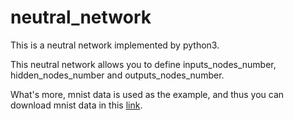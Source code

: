 # neutral_network

This is a neutral network implemented by python3.

This neutral network allows you to define inputs_nodes_number, hidden_nodes_number and outputs_nodes_number.

What's more, mnist data is used as the example, and thus you can download mnist data in this [link](https://).
